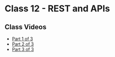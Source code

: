 # Class 12 - REST and APIs

## Class Videos
- [Part 1 of 3](https://youtu.be/ytS4iT6OIFs )
- [Part 2 of 3](https://youtu.be/DVkeJ45jOwE)
- [Part 3 of 3](https://youtu.be/2YrIKef_uhg)
